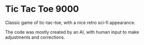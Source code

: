 # Tic Tac Toe 9000
Classic game of tic-tac-toe, with a nice retro sci-fi appearance.

The code was mostly created by an AI, with human input to make adjustments and corrections.
